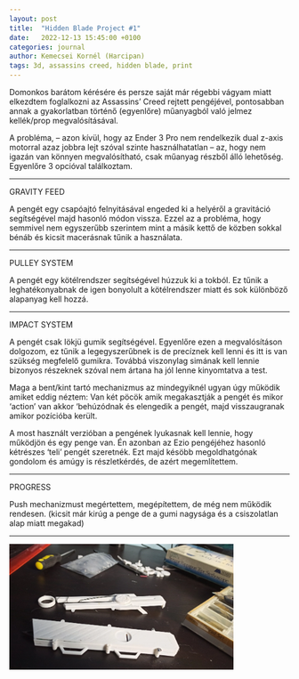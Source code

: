 ```yaml
---
layout: post
title:  "Hidden Blade Project #1"
date:   2022-12-13 15:45:00 +0100
categories: journal
author: Kemecsei Kornél (Harcipan)
tags: 3d, assassins creed, hidden blade, print
---
```


Domonkos barátom kérésére és persze saját már régebbi vágyam miatt elkezdtem foglalkozni az Assassins’ Creed rejtett pengéjével, pontosabban annak a gyakorlatban történő (egyenlőre) műanyagból való jelmez kellék/prop megvalósításával.

A probléma, – azon kívül, hogy az Ender 3 Pro nem rendelkezik dual z-axis motorral azaz jobbra lejt szóval szinte használhatatlan – az, hogy nem igazán van könnyen megvalósítható, csak műanyag részből álló lehetőség. Egyenlőre 3 opcióval találkoztam.
<hr>
GRAVITY FEED

A pengét egy csapóajtó felnyitásával engeded ki a helyéről a gravitáció segítségével majd hasonló módon vissza. Ezzel az a probléma, hogy semmivel nem egyszerűbb szerintem mint a másik kettő de közben sokkal bénáb és kicsit macerásnak tűnik a használata.
<hr>
PULLEY SYSTEM

A pengét egy kötélrendszer segítségével húzzuk ki a tokból. Ez tűnik a leghatékonyabnak de igen bonyolult a kötélrendszer miatt és sok különböző alapanyag kell hozzá.
<hr>
IMPACT SYSTEM

A pengét csak lökjü gumik segítségével. Egyenlőre ezen a megvalósításon dolgozom, ez tűnik a legegyszerűbnek is de precíznek kell lenni és itt is van szükség megfelelő gumikra. Továbbá viszonylag simának kell lennie bizonyos részeknek szóval nem ártana ha jól lenne kinyomtatva a test.

Maga a bent/kint tartó mechanizmus az mindegyiknél ugyan úgy működik amiket eddig néztem: Van két pöcök amik megakasztják a pengét és mikor ‘action’ van akkor ‘behúzódnak és elengedik a pengét, majd visszaugranak amikor pozícióba került.

A most használt verzióban a pengének lyukasnak kell lennie, hogy működjön és egy penge van. Én azonban az Ezio pengéjéhez hasonló kétrészes ‘teli’ pengét szeretnék. Ezt majd késöbb megoldhatgónak gondolom és amúgy is részletkérdés, de azért megemlítettem.
<hr>
PROGRESS

Push mechanizmust megértettem, megépítettem, de még nem működik rendesen. (kicsit már kirúg a penge de a gumi nagysága és a csiszolatlan alap miatt megakad)
<hr>
<img src="/assets/images/posts/hbp1.jpg" alt="hbp1" style="max-width:80%;">